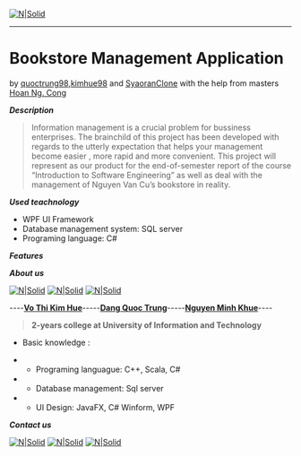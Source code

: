 [![N|Solid](https://i.imgur.com/co6SMdm.png)](https://www.uit.edu.vn/)

---
# Bookstore Management Application
by [quoctrung98](https://github.com/quoctrung98/),[kimhue98](https://github.com/kimhue98) and [SyaoranClone](https://github.com/SyaoranClone/) with the help from masters [Hoan Ng. Cong](https://www.facebook.com/hoan.nguyen.khan)



_**Description**_
>Information management is a crucial problem for bussiness enterprises.  The brainchild of this project has been developed with regards to the utterly expectation that helps your management become easier , more rapid and more convenient.  This project will represent as our product for the end-of-semester report of  the course “Introduction to Software Engineering” as well as  deal with the management of Nguyen Van Cu’s bookstore in reality.


_**Used teachnology**_
- WPF UI Framework
- Database management system: SQL server
- Programing language: C#

_**Features**_
 




_**About us**_


[![N|Solid](https://i.imgur.com/lNzNQ14.png)](https://forum.uit.edu.vn/members/94921-16520466)  [![N|Solid](https://i.imgur.com/lV4ib4K.png)](https://forum.uit.edu.vn/member.php?u=95727) [![N|Solid](https://i.imgur.com/gQAHGCT.png)](https://forum.uit.edu.vn/members/95067-16520616)


----[**Vo Thi Kim Hue**](https://www.facebook.com/profile.php?id=100012338863310)-----[**Dang Quoc Trung**](https://www.facebook.com/profile.php?id=100014067844384)-----[**Nguyen Minh Khue**](https://www.facebook.com/syaoran.clone.505)----

>**2-years college at University of Information and Technology**

- Basic knowledge :
 - - Programing languague: C++, Scala, C#

 - - Database management: Sql server
 
 - - UI Design: JavaFX, C# Winform, WPF
 
 


_**Contact us**_

[![N|Solid](https://i.imgur.com/JxnaEYA.png)](https://plus.google.com/u/0/106753742870803965333) [![N|Solid](https://i.imgur.com/sO4jd9m.png)](https://www.facebook.com/profile.php?id=100012338863310) [![N|Solid](https://i.imgur.com/jNx7qMf.png)](https://twitter.com/16521309Ang)









